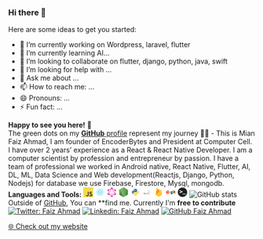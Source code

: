 ### Hi there 👋

Here are some ideas to get you started:

- 🔭 I’m currently working on Wordpress, laravel, flutter
- 🌱 I’m currently learning AI...
- 👯 I’m looking to collaborate on flutter, django, python, java, swift
- 🤔 I’m looking for help with ...
- 💬 Ask me about ...
- 📫 How to reach me: ...
- 😄 Pronouns: ...
- ⚡ Fun fact: ...



**Happy to see you here!** :star_struck: <br> The green dots on my [**GitHub** profile](https://github.com/faizahmaddae) represent my journey :running_man: - This is Mian Faiz Ahmad, I am founder of EncoderBytes and President at Computer Cell. I have over 2 years’ experience as a React & React Native Developer. I am a computer scientist by profession and entrepreneur by passion. I have a team of professional we worked in Android native, React Native, Flutter, AI, DL, ML, Data Science and Web development(Reactjs, Django, Python, Nodejs) for database we use Firebase, Firestore, Mysql, mongodb.
<br>
**Languages and Tools:**
<code><img height="20" src="https://raw.githubusercontent.com/github/explore/80688e429a7d4ef2fca1e82350fe8e3517d3494d/topics/javascript/javascript.png"></code>
<code><img height="20" src="https://raw.githubusercontent.com/github/explore/80688e429a7d4ef2fca1e82350fe8e3517d3494d/topics/react/react.png"></code>
<code><img height="20" src="https://raw.githubusercontent.com/github/explore/5c058a388828bb5fde0bcafd4bc867b5bb3f26f3/topics/graphql/graphql.png"></code>
<code><img height="20" src="https://raw.githubusercontent.com/github/explore/80688e429a7d4ef2fca1e82350fe8e3517d3494d/topics/nodejs/nodejs.png"></code>
<code><img height="20" src="https://raw.githubusercontent.com/github/explore/80688e429a7d4ef2fca1e82350fe8e3517d3494d/topics/python/python.png"></code>
<code><img height="20" src="https://raw.githubusercontent.com/github/explore/80688e429a7d4ef2fca1e82350fe8e3517d3494d/topics/mysql/mysql.png"></code>
<code><img height="20" src="https://raw.githubusercontent.com/github/explore/80688e429a7d4ef2fca1e82350fe8e3517d3494d/topics/firebase/firebase.png"></code>
<code><img height="20" src="https://raw.githubusercontent.com/github/explore/80688e429a7d4ef2fca1e82350fe8e3517d3494d/topics/git/git.png"></code>
<code><img height="20" src="https://raw.githubusercontent.com/github/explore/80688e429a7d4ef2fca1e82350fe8e3517d3494d/topics/terminal/terminal.png"></code>
![GitHub stats](https://github-readme-stats.vercel.app/api?username=faizahmaddae&show_icons=true)
<br>
Outside of [GitHub](https://github.com/faizahmaddae/), You can **find me. Currently I'm **free to contribute**
[![Twitter: Faiz Ahmad](https://img.shields.io/twitter/follow/faizdae?style=social)](https://twitter.com/faizdae)
[![Linkedin: Faiz Ahmad](https://img.shields.io/badge/-faizahmaddae-blue?style=flat-square&logo=Linkedin&logoColor=white&link=https://www.linkedin.com/in/faiz-ahmad-dae-17b74a174/)](https://www.linkedin.com/in/faiz-ahmad-dae-17b74a174/)
[![GitHub Faiz Ahmad](https://img.shields.io/github/followers/faizahmaddae?label=follow&style=social)](https://github.com/faizahmaddae)
<p><a href="https://appjow.com">🌐 Check out my website</a></p>

